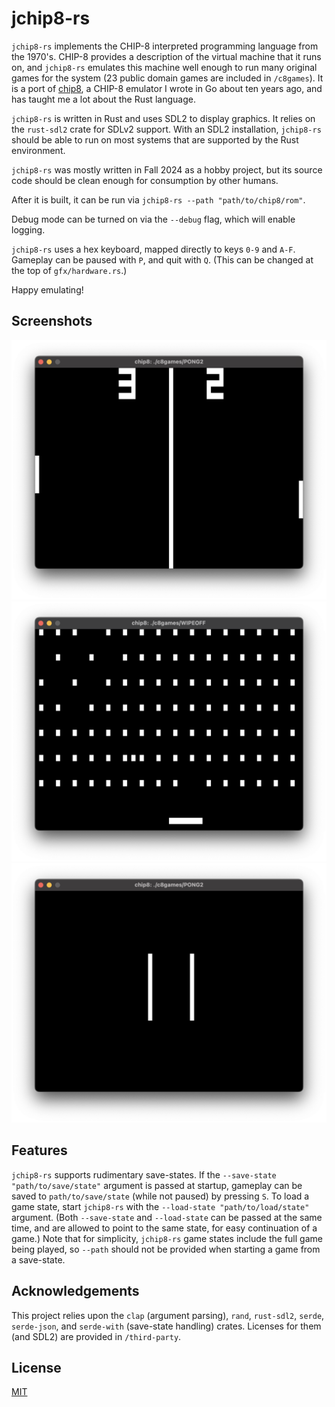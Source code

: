 # jchip8-rs

`jchip8-rs` implements the CHIP-8 interpreted programming language from the 1970's. CHIP-8 provides a description of the virtual machine that it runs on, and
`jchip8-rs` emulates this machine well enough to run many original games for the system
(23 public domain games are included in `/c8games`). It is a port of [chip8](https://github.com/jugonz/chip8), a CHIP-8 emulator I wrote in Go about ten years ago, and has taught me a lot about the Rust language.

`jchip8-rs` is written in Rust and uses SDL2 to display graphics. It relies on
the `rust-sdl2` crate for SDLv2 support. With an SDL2 installation, `jchip8-rs` should be able to run on most systems that are supported by the Rust environment.

`jchip8-rs` was mostly written in Fall 2024 as a hobby project, but its source code should be clean enough for consumption by other humans.

After it is built, it can be run via
	`jchip8-rs --path "path/to/chip8/rom"`.

Debug mode can be turned on via the `--debug` flag, which will enable logging.

`jchip8-rs` uses a hex keyboard, mapped directly to keys `0-9` and `A-F`. Gameplay can be paused with `P`, and quit with `Q`. (This can be changed at the top of `gfx/hardware.rs`.)

Happy emulating!

## Screenshots

<img src="screenshots/PONG.png" alt="PONG in action" width="600"/>

<img src="screenshots/WIPEOFF.png" alt="WIPEOFF" width="600"/>

<img src="screenshots/pause.png" alt="Pause screen" width="600"/>

## Features

`jchip8-rs` supports rudimentary save-states. If the `--save-state "path/to/save/state"` argument is passed at startup, gameplay can be saved to `path/to/save/state` (while not paused) by pressing `S`. To load a game state, start `jchip8-rs` with the `--load-state "path/to/load/state"` argument. (Both `--save-state` and `--load-state` can be passed at the same time, and are allowed to point to the same state, for easy continuation of a game.) Note that for simplicity, `jchip8-rs` game states include the full game being played, so `--path` should not be provided when starting a game from a save-state.

## Acknowledgements
This project relies upon the `clap` (argument parsing), `rand`, `rust-sdl2`, `serde`, `serde-json`, and `serde-with` (save-state handling) crates. Licenses for them (and SDL2) are provided in `/third-party`.

## License

[MIT](LICENSE.md)

